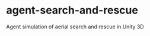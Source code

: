 agent-search-and-rescue
=======================

Agent simulation of aerial search and rescue in Unity 3D

